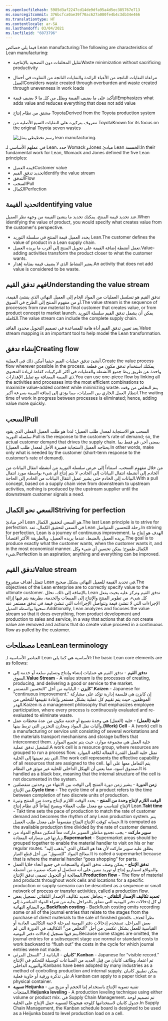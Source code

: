 ```yaml
---
ms.openlocfilehash: 5985d3af2247cd14de9dfa95a4d5ec385767e713
ms.sourcegitcommit: 376bcfca0ae39f70ac627a080fe4b4c3db34e466
ms.translationtype: HT
ms.contentlocale: ar-SA
ms.lasthandoff: 03/04/2021
ms.locfileid: "6073796"
---
```

<span data-ttu-id="145e6-101">فيما يلي خصائص Lean manufacturing:</span><span class="sxs-lookup"><span data-stu-id="145e6-101">The following are characteristics of Lean manufacturing:</span></span>

- <span data-ttu-id="145e6-102">تقليل المخلفات دون التضحية بالإنتاجية</span><span class="sxs-lookup"><span data-stu-id="145e6-102">Waste minimization without sacrificing productivity</span></span>
- <span data-ttu-id="145e6-103">مراعاة النفايات الناتجة من الأعباء الزائدة والنفايات الناتجة من التفاوت في أحمال العمل</span><span class="sxs-lookup"><span data-stu-id="145e6-103">Considers waste created through overburden and waste created through unevenness in work loads</span></span>
- <span data-ttu-id="145e6-104">التأكيد على ما يضيف القيمة ويقلل من كل ما لا يضيف قيمة</span><span class="sxs-lookup"><span data-stu-id="145e6-104">Emphasizes what adds value and reduces everything that does not add value</span></span>
- <span data-ttu-id="145e6-105">مشتق من نظام إنتاج Toyota</span><span class="sxs-lookup"><span data-stu-id="145e6-105">Derived from the Toyota production system</span></span> 
- <span data-ttu-id="145e6-106">معروف بتركيزه على النفايات السبع الأصلية من Toyota</span><span class="sxs-lookup"><span data-stu-id="145e6-106">Known for its focus on the original Toyota seven wastes</span></span> 

    ![رسم تخطيطي يمثل lean manufacturing.](../media/types-manufact-3.jpg)


<span data-ttu-id="145e6-108">في عملهم الأساسي لـ Lean، حدد Womack وJones مبادئ Lean الخمسة:</span><span class="sxs-lookup"><span data-stu-id="145e6-108">In their fundamental work for Lean, Womack and Jones defined the five Lean principles:</span></span>

- <span data-ttu-id="145e6-109">قيمة العميل</span><span class="sxs-lookup"><span data-stu-id="145e6-109">Customer value</span></span>
- <span data-ttu-id="145e6-110">تحديد تدفق القيم</span><span class="sxs-lookup"><span data-stu-id="145e6-110">Identify the value stream</span></span>
- <span data-ttu-id="145e6-111">التدفق</span><span class="sxs-lookup"><span data-stu-id="145e6-111">Flow</span></span>
- <span data-ttu-id="145e6-112">السحب</span><span class="sxs-lookup"><span data-stu-id="145e6-112">Pull</span></span>
- <span data-ttu-id="145e6-113">الكمال</span><span class="sxs-lookup"><span data-stu-id="145e6-113">Perfection</span></span>


## <a name="identifying-value"></a><span data-ttu-id="145e6-114">تحديد القيمة</span><span class="sxs-lookup"><span data-stu-id="145e6-114">Identifying value</span></span> 

<span data-ttu-id="145e6-115">عند تحديد قيمة المنتج، يمكنك تحديد ما ينشئ القيمة من وجهة نظر العميل.</span><span class="sxs-lookup"><span data-stu-id="145e6-115">When identifying the value of product, you would specify what creates value from the customer's perspective.</span></span>

- <span data-ttu-id="145e6-116">يحدد العميل قيمة المنتج في سلسلة التوريد Lean.</span><span class="sxs-lookup"><span data-stu-id="145e6-116">The customer defines the value of product in a Lean supply chain.</span></span>
- <span data-ttu-id="145e6-117">تعمل أنشطة إضافة القيمة على تحويل المنتج إلى أقرب ما يريده العميل.</span><span class="sxs-lookup"><span data-stu-id="145e6-117">Value-adding activities transform the product closer to what the customer wants.</span></span>
- <span data-ttu-id="145e6-118">يعتبر النشاط الذي لا يضيف قيمة بمثابة إهدار.</span><span class="sxs-lookup"><span data-stu-id="145e6-118">An activity that does not add value is considered to be waste.</span></span>

## <a name="understanding-the-value-stream"></a><span data-ttu-id="145e6-119">فهم تدفق القيم</span><span class="sxs-lookup"><span data-stu-id="145e6-119">Understanding the value stream</span></span> 

<span data-ttu-id="145e6-120">تدفق القيم هو تسلسل العمليات من المواد الخام إلى العميل النهائي الذي ينشئ القيمة، أو من مفهوم المنتج إلى الطرح في السوق.</span><span class="sxs-lookup"><span data-stu-id="145e6-120">The value stream is the sequence of processes from raw material to final customer that creates value, or from product concept to market launch.</span></span> <span data-ttu-id="145e6-121">يمكن أن يشمل تدفق القيم سلسلة التوريد الكاملة.</span><span class="sxs-lookup"><span data-stu-id="145e6-121">The value stream can include the complete supply chain.</span></span>

<span data-ttu-id="145e6-122">يعد تعيين تدفق القيم أداة هامة للمساعدة في تصميم التحويل محدود الفاقد.</span><span class="sxs-lookup"><span data-stu-id="145e6-122">Value stream mapping is an important tool to help model the Lean transformation.</span></span>

## <a name="creating-flow"></a><span data-ttu-id="145e6-123">إنشاء تدفق</span><span class="sxs-lookup"><span data-stu-id="145e6-123">Creating flow</span></span> 

<span data-ttu-id="145e6-124">أنشئ تدفق عمليات القيم حيثما أمكن ذلك في العملية.</span><span class="sxs-lookup"><span data-stu-id="145e6-124">Create the value process flow wherever possible in the process.</span></span> <span data-ttu-id="145e6-125">يمكنك استخدام تدفق مكون من قطعة واحدة عن طريق ربط جميع الأنشطة والعمليات في أكثر التركيبات كفاءة لزيادة المحتوى ذي القيمة المضافة مع تقليل الإهدارات.</span><span class="sxs-lookup"><span data-stu-id="145e6-125">You can use one-piece flow by linking all the activities and processes into the most efficient combinations to maximize value-added content while minimizing waste.</span></span> <span data-ttu-id="145e6-126">يتم التخلص من وقت انتظار العمل الجاري بين العمليات، مما يؤدي إلى إضافة القيمة بسرعة أكبر.</span><span class="sxs-lookup"><span data-stu-id="145e6-126">The waiting time of work in progress between processes is eliminated; hence, adding value more quickly.</span></span>

## <a name="pull"></a><span data-ttu-id="145e6-127">السحب</span><span class="sxs-lookup"><span data-stu-id="145e6-127">Pull</span></span> 

<span data-ttu-id="145e6-128">السحب هو الاستجابة لمعدل طلب العميل؛ لذذا هو طلب العميل الفعلي الذي يقود سلسلة التوريد.</span><span class="sxs-lookup"><span data-stu-id="145e6-128">Pull is the response to the customer’s rate of demand; so, the actual customer demand that drives the supply chain.</span></span> <span data-ttu-id="145e6-129">بمعنى آخر، قم فقط بما يحتاجه العميل (استجابة قصيرة الأجل لمعدل طلب العميل).</span><span class="sxs-lookup"><span data-stu-id="145e6-129">In other words, make only what is needed by the customer (short-term response to the customer’s rate of demand).</span></span>

<span data-ttu-id="145e6-130">من خلال مفهوم السحب، استناداً إلى عرض سلسلة التوريد من أنشطة انتقال البيانات من الخادم إلى أنشطة انتقال البيانات إلى الخادم، لا يتم إنتاج أي شيء بواسطة مورد انتقال البيانات إلى الخادم حتى يشير عميل انتقال البيانات من الخادم إلى الحاجة.</span><span class="sxs-lookup"><span data-stu-id="145e6-130">With a pull concept, based on a supply chain view from downstream to upstream activities, nothing is produced by the upstream supplier until the downstream customer signals a need.</span></span>

## <a name="striving-for-perfection"></a><span data-ttu-id="145e6-131">السعي نحو الكمال</span><span class="sxs-lookup"><span data-stu-id="145e6-131">Striving for perfection</span></span> 

<span data-ttu-id="145e6-132">آخر مبادئ Lean هو السعي لتحقيق الكمال.</span><span class="sxs-lookup"><span data-stu-id="145e6-132">The last Lean principle is to strive for perfection.</span></span> <span data-ttu-id="145e6-133">في السعي لتحقيق الكمال، تعد Lean رحلة للتحسين المتواصل.</span><span class="sxs-lookup"><span data-stu-id="145e6-133">In striving for perfection, Lean is a journey of continuous improvement.</span></span> <span data-ttu-id="145e6-134">الهدف هو إنتاج ما يريده العميل بالضبط، عندما يريده العميل، وبالطريقة الأكثر اقتصاداً.</span><span class="sxs-lookup"><span data-stu-id="145e6-134">The goal is to produce exactly what the customer wants, when the customer wants it, and in the most economical manner.</span></span> <span data-ttu-id="145e6-135">الكمال طموح؛ يمكن تحسين أي شيء وكل شيء.</span><span class="sxs-lookup"><span data-stu-id="145e6-135">Perfection is an aspiration; anything and everything can be improved.</span></span>

## <a name="value-stream"></a><span data-ttu-id="145e6-136">تدفق القيم</span><span class="sxs-lookup"><span data-stu-id="145e6-136">Value stream</span></span> 

<span data-ttu-id="145e6-137">تتمثل أهداف مشروع Lean في تحديد القيمة للعميل النهائي بشكل صحيح.</span><span class="sxs-lookup"><span data-stu-id="145e6-137">The objectives of the Lean enterprise are to correctly specify value to the ultimate customer.</span></span> <span data-ttu-id="145e6-138">بالإضافة إلى ذلك، تحلل Lean تدفق القيم وتركز عليه بحيث يفعل كل شيء، من تطوير المنتج والإنتاج إلى المبيعات والخدمة، بطريقة يتم فيها إزالة الإجراءات التي لا تنشئ قيمة وتتواصل الإجراءات التي تنشئ قيمة في تدفق مستمر عند سحبها بواسطة العميل.</span><span class="sxs-lookup"><span data-stu-id="145e6-138">Additionally, Lean analyzes and focuses the value stream so that it does everything, from product development and production to sales and service, in a way that actions that do not create value are removed and actions that do create value proceed in a continuous flow as pulled by the customer.</span></span>

## <a name="lean-terminology"></a><span data-ttu-id="145e6-139">مصطلحات Lean</span><span class="sxs-lookup"><span data-stu-id="145e6-139">Lean terminology</span></span> 

<span data-ttu-id="145e6-140">العناصر الأساسية لـ Lean الأساسية هي كما يلي:</span><span class="sxs-lookup"><span data-stu-id="145e6-140">The basic Lean core elements are as follows:</span></span>

- <span data-ttu-id="145e6-141">**تدفق القيم** - تدفق القيم هو عمليات إنشاء وإنتاج وتسليم سلعة أو خدمة إلى السوق.</span><span class="sxs-lookup"><span data-stu-id="145e6-141">**Value Stream** - A value stream is the processes of creating, producing, and delivering a good or service to the market.</span></span>
- <span data-ttu-id="145e6-142">**كايزن** - اليابانية من أجل "التحسين المستمر".</span><span class="sxs-lookup"><span data-stu-id="145e6-142">**Kaizen** - Japanese for "continuous improvement."</span></span> <span data-ttu-id="145e6-143">إن كايزن هي فلسفة إدارية تؤكد على مشاركة الموظفين، حيث يتم تقييم كل عملية بشكل مستمر وإعادة تقييمها للتخلص من الهدر.</span><span class="sxs-lookup"><span data-stu-id="145e6-143">Kaizen is a management philosophy that emphasizes employee participation, where every process is continuously evaluated and re-evaluated to eliminate waste.</span></span>
- <span data-ttu-id="145e6-144">**خلية (العمل)** - خلية (العمل) هي وحدة تصنيع أو خدمة تتكون من عدة محطات عمل وآليات نقل المواد ومخازن التخزين التي تربط بينها.</span><span class="sxs-lookup"><span data-stu-id="145e6-144">**(Work) Cell** - A (work) cell is a manufacturing or service unit consisting of several workstations and the materials transport mechanisms and storage buffers that interconnect them.</span></span> <span data-ttu-id="145e6-145">خلية العمل هي مجموعة موارد، حيث يتم تجميع الموارد لتشغيل تدفق عملية.</span><span class="sxs-lookup"><span data-stu-id="145e6-145">A work cell is a resource group, where resources are grouped to run a process flow.</span></span> <span data-ttu-id="145e6-146">تمثل خلية العمل القدرة الفعالة لكافة الموارد التي يتم تعيينها إلى الخلية.</span><span class="sxs-lookup"><span data-stu-id="145e6-146">The work cell represents the effective capability of all resources that are assigned to the cell.</span></span> <span data-ttu-id="145e6-147">يتم التعامل معها على أنها صندوق أسود، مما يعني أن الهيكل الداخلي للخلية غير موثق في النظام.</span><span class="sxs-lookup"><span data-stu-id="145e6-147">It is handled as a black box, meaning that the internal structure of the cell is not documented in the system.</span></span>
- <span data-ttu-id="145e6-148">**زمن الدورة** - يشير زمن دورة المنتج إلى الوقت بين الانتهاء من وحدتين منفصلتين من الإنتاج.</span><span class="sxs-lookup"><span data-stu-id="145e6-148">**Cycle time** - The cycle time of a product refers to the time between completion of two discrete units of production.</span></span> 
- <span data-ttu-id="145e6-149">**الوقت اللازم لإنتاج وحدة من المنتج‬** - يحدد الوقت اللازم لإنتاج وحدة من المنتج وتيرة الإنتاج لتتناسب مع معدل طلب العملاء ويصبح إيقاعاً لأي نظام إنتاج Lean.</span><span class="sxs-lookup"><span data-stu-id="145e6-149">**Takt time** - Takt time sets the pace of production to match the rate of customer demand and becomes the rhythm of any Lean production system.</span></span> <span data-ttu-id="145e6-150">يتم حسابه كوقت الإنتاج المتاح مقسوماً على معدل طلب العميل.</span><span class="sxs-lookup"><span data-stu-id="145e6-150">It is computed as the available production time divided by the rate of customer demand.</span></span>
- <span data-ttu-id="145e6-151">**سوبر ماركت** - يجب تجميع مناطق السوبر ماركت معاً لتمكين معالج المواد من زيارتها في مساراته المعتادة.</span><span class="sxs-lookup"><span data-stu-id="145e6-151">**Supermarket** - Supermarket areas should be grouped together to enable the material handler to visit on his or her regular routes.</span></span> <span data-ttu-id="145e6-152">يطلق عليه سوبر ماركت لأن هذا هو المكان الذي "يذهب إليه" معالج المواد "للتسوق" من أجل قطع الغيار.</span><span class="sxs-lookup"><span data-stu-id="145e6-152">It is called a supermarket because that is where the material handler “goes shopping” for parts.</span></span>
- <span data-ttu-id="145e6-153">**تدفق الإنتاج** - يمكن وصف تدفق المواد والمنتجات في جميع أنحاء خلايا العمل والمواقع لسيناريو إنتاج أو توريد معين على أنه تسلسل أو شبكة صغيرة من أنشطة المعالجة أو التحويل تسمى تدفق الإنتاج.</span><span class="sxs-lookup"><span data-stu-id="145e6-153">**Production flow** - The flow of material and products throughout work cells and locations for a specific production or supply scenario can be described as a sequence or small network of process or transfer activities, called a production flow.</span></span>
- <span data-ttu-id="145e6-154">**تحديد تكاليف الإصدار التلقائي** - يتجاهل تحديد تكاليف الإصدار التلقائي تسجيل بعض أو كل إدخالات دفتر اليومية التي تتعلق بالمراحل بداية من شراء المواد المباشرة إلى بيع البضائع النهائية.</span><span class="sxs-lookup"><span data-stu-id="145e6-154">**Backflush costing** - Backflush costing omits recording some or all of the journal entries that relate to the stages from the purchase of direct materials to the sale of finished goods.</span></span> <span data-ttu-id="145e6-155">نظراً لحذف بعض المراحل، تستخدم إدخالات دفتر اليومية لمرحلة لاحقة التكاليف العادية أو القياسية للعمل بشكل عكسي من أجل "التخلص من" التكاليف في الدورة التي لم يتم فيها تسجيل إدخالات دفتر اليومية.</span><span class="sxs-lookup"><span data-stu-id="145e6-155">Because some stages are omitted, the journal entries for a subsequent stage use normal or standard costs to work backward to “flush out” the costs in the cycle for which journal entries were not made.</span></span>
- <span data-ttu-id="145e6-156">**كانبان** - اليابانية لـ "السجل المرئي".</span><span class="sxs-lookup"><span data-stu-id="145e6-156">**Kanban** - Japanese for “visible record.”</span></span> <span data-ttu-id="145e6-157">تم اعتماد وظائف كانبان من قِبل العديد من الصناعات كوسيلة للتحكم في الإنتاج والتوريد الداخلي.</span><span class="sxs-lookup"><span data-stu-id="145e6-157">Kanbans have been adopted by many industries as a method of controlling production and internal supply.</span></span> <span data-ttu-id="145e6-158">يمكن تطبيق كانبان على تذكرة ورقية أو حاوية فعلية.</span><span class="sxs-lookup"><span data-stu-id="145e6-158">A kanban can apply to a paper ticket or a physical container.</span></span>
- <span data-ttu-id="145e6-159">**تسوية Heijunka** - تقنية تسوية الإنتاج باستخدام إما الحجم أو مزيج من المنتجات.</span><span class="sxs-lookup"><span data-stu-id="145e6-159">**Heijunka leveling** - A production leveling technique using either volume or product mix.</span></span> <span data-ttu-id="145e6-160">في Supply Chain Management، تم تصميم لوحة جدول كانبان لاستخدامها كلوحة هيجونكا لتسوية حمل الإنتاج على الخلية.</span><span class="sxs-lookup"><span data-stu-id="145e6-160">In Supply Chain Management, the Kanban schedule board is designed to be used as a Heijunka board to level production load on a cell.</span></span>

